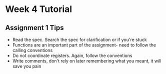 # Week 4 Tutorial

## Assignment 1 Tips

- Read the spec. Search the spec for clarification or if you're stuck
- Functions are an important part of the assignment- need to follow the calling conventions
- Do not coordinate registers. Again, follow the conventions
- Write comments, don't rely on later remembering what you meant, it will save you pain
